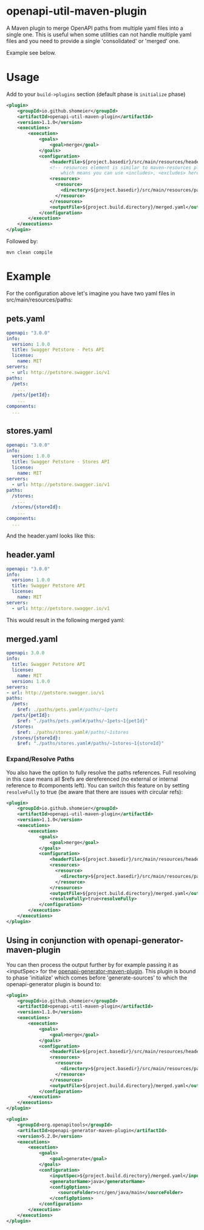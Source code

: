 openapi-util-maven-plugin
============================

A Maven plugin to merge OpenAPI paths from multiple yaml files into a single one.
This is useful when some utilities can not handle multiple yaml files and you need to provide
a single 'consolidated' or 'merged' one.

Example see below.

Usage
============================

Add to your `build->plugins` section (default phase is `initialize` phase)
```xml
<plugin>
    <groupId>io.github.shomeier</groupId>
    <artifactId>openapi-util-maven-plugin</artifactId>
    <version>1.1.0</version>
    <executions>
        <execution>
            <goals>
                <goal>merge</goal>
            </goals>
            <configuration>
                <headerFile>${project.basedir}/src/main/resources/header.yaml<headerFile>
                <!-- resources element is similar to maven-resources plugin
                    which means you can use <includes>, <excludes> here -->
                <resources>
                  <resource>
                    <directory>${project.basedir}/src/main/resources/paths</directory>
                  </resource>
                </resources>
                <outputFile>${project.build.directory}/merged.yaml</outputFile>
            </configuration>
        </execution>
    </executions>
</plugin>
```

Followed by:

```
mvn clean compile
```
Example
============================
For the configuration above let's imagine you have two yaml files in src/main/resources/paths:

## pets.yaml
```yaml
openapi: "3.0.0"
info:
  version: 1.0.0
  title: Swagger Petstore - Pets API
  license:
    name: MIT
servers:
  - url: http://petstore.swagger.io/v1
paths:
  /pets:
    ...
  /pets/{petId}:
    ...
components:
  ...
```

## stores.yaml
```yaml
openapi: "3.0.0"
info:
  version: 1.0.0
  title: Swagger Petstore - Stores API
  license:
    name: MIT
servers:
  - url: http://petstore.swagger.io/v1
paths:
  /stores:
    ...
  /stores/{storeId}:
    ...
components:
  ...
```

And the header.yaml looks like this:

## header.yaml
```yaml
openapi: "3.0.0"
info:
  version: 1.0.0
  title: Swagger Petstore API
  license:
    name: MIT
servers:
  - url: http://petstore.swagger.io/v1
```

This would result in the following merged yaml:

## merged.yaml
```yaml
openapi: 3.0.0
info:
  title: Swagger Petstore API
  license:
    name: MIT
  version: 1.0.0
servers:
- url: http://petstore.swagger.io/v1
paths:
  /pets:
    $ref: ./paths/pets.yaml#/paths/~1pets
  /pets/{petId}:
    $ref: "./paths/pets.yaml#/paths/~1pets~1{petId}"
  /stores:
    $ref: ./paths/stores.yaml#/paths/~1stores
  /stores/{storeId}:
    $ref: "./paths/stores.yaml#/paths/~1stores~1{storeId}"
```
### Expand/Resolve Paths

You also have the option to fully resolve the paths references. Full resolving in this case means all $refs are dereferenced (no external or internal reference to #components left).
You can switch this feature on by setting ```resolveFully``` to true (be aware that there are issues with circular refs):
```xml
<plugin>
    <groupId>io.github.shomeier</groupId>
    <artifactId>openapi-util-maven-plugin</artifactId>
    <version>1.1.0</version>
    <executions>
        <execution>
            <goals>
                <goal>merge</goal>
            </goals>
            <configuration>
                <headerFile>${project.basedir}/src/main/resources/header.yaml<headerFile>
                <resources>
                  <resource>
                    <directory>${project.basedir}/src/main/resources/paths</directory>
                  </resource>
                </resources>
                <outputFile>${project.build.directory}/merged.yaml</outputFile>
                <resolveFully>true<resolveFully>
            </configuration>
        </execution>
    </executions>
</plugin>
```
## Using in conjunction with openapi-generator-maven-plugin

You can then process the output further by for example passing it as \<inputSpec\> for the [openapi-generator-maven-plugin](https://github.com/OpenAPITools/openapi-generator/blob/master/modules/openapi-generator-maven-plugin/README.md).
This plugin is bound to phase 'initialize' which comes before 'generate-sources' to which the openapi-generator plugin is bound to:

```xml
<plugin>
    <groupId>io.github.shomeier</groupId>
    <artifactId>openapi-util-maven-plugin</artifactId>
    <version>1.1.0</version>
    <executions>
        <execution>
            <goals>
                <goal>merge</goal>
            </goals>
            <configuration>
                <headerFile>${project.basedir}/src/main/resources/header.yaml<headerFile>
                <resources>
                  <resource>
                    <directory>${project.basedir}/src/main/resources/paths</directory>
                  </resource>
                </resources>
                <outputFile>${project.build.directory}/merged.yaml</outputFile>
            </configuration>
        </execution>
    </executions>
</plugin>

<plugin>
    <groupId>org.openapitools</groupId>
    <artifactId>openapi-generator-maven-plugin</artifactId>
    <version>5.2.0</version>
    <executions>
        <execution>
            <goals>
                <goal>generate</goal>
            </goals>
            <configuration>
                <inputSpec>${project.build.directory}/merged.yaml</inputSpec>
                <generatorName>java</generatorName>
                <configOptions>
                   <sourceFolder>src/gen/java/main</sourceFolder>
                </configOptions>
            </configuration>
        </execution>
    </executions>
</plugin>
```